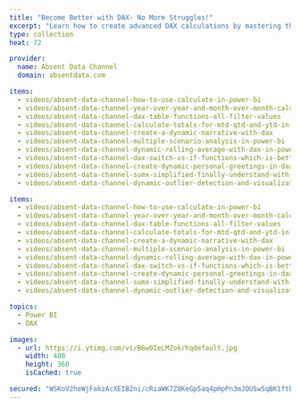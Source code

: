 ```yaml
---
title: "Become Better with DAX- No More Struggles!"
excerpt: "Learn how to create advanced DAX calculations by mastering the fundamentals."
type: collection
heat: 72

provider:
  name: Absent Data Channel
  domain: absentdata.com

items:
  - videos/absent-data-channel-how-to-use-calculate-in-power-bi
  - videos/absent-data-channel-year-over-year-and-month-over-month-calculations-in-power-bi
  - videos/absent-data-channel-dax-table-functions-all-filter-values
  - videos/absent-data-channel-calculate-totals-for-mtd-qtd-and-ytd-in-dax
  - videos/absent-data-channel-create-a-dynamic-narrative-with-dax
  - videos/absent-data-channel-multiple-scenario-analysis-in-power-bi
  - videos/absent-data-channel-dynamic-rolling-average-with-dax-in-power-bi
  - videos/absent-data-channel-dax-switch-vs-if-functions-which-is-better
  - videos/absent-data-channel-create-dynamic-personal-greetings-in-dax
  - videos/absent-data-channel-sumx-simplified-finally-understand-with-excel-power-bi
  - videos/absent-data-channel-dynamic-outlier-detection-and-visualization-with-dax-in-power-bi

items:
  - videos/absent-data-channel-how-to-use-calculate-in-power-bi
  - videos/absent-data-channel-year-over-year-and-month-over-month-calculations-in-power-bi
  - videos/absent-data-channel-dax-table-functions-all-filter-values
  - videos/absent-data-channel-calculate-totals-for-mtd-qtd-and-ytd-in-dax
  - videos/absent-data-channel-create-a-dynamic-narrative-with-dax
  - videos/absent-data-channel-multiple-scenario-analysis-in-power-bi
  - videos/absent-data-channel-dynamic-rolling-average-with-dax-in-power-bi
  - videos/absent-data-channel-dax-switch-vs-if-functions-which-is-better
  - videos/absent-data-channel-create-dynamic-personal-greetings-in-dax
  - videos/absent-data-channel-sumx-simplified-finally-understand-with-excel-power-bi
  - videos/absent-data-channel-dynamic-outlier-detection-and-visualization-with-dax-in-power-bi

topics:
  - Power BI
  - DAX

images:
  - url: https://i.ytimg.com/vi/B6w0IeLMZok/hqdefault.jpg
    width: 480
    height: 360
    isCached: true

secured: "WSKoV2heWjFakzAcXEIB2ni/cRiaWK7Z8KeGp5aq4pHpPn3mJOUSw5qBK1ftbcFKCo+0YYFhnBUpVe7VoVRiIn+xYnMNhF/39jV9wekcHEQ0+0TeXkrBTICTp5YTbSgKxfrnjd96imsuMR8cWYGTRqpGPOeScmwkfwm7HWGjA6r0zzfzbG1uaJSBTt4A//XZro+C9edQQ2F6xU1NRp70kIBFdw6iw/COJhHYNkt2Bb+dPIgKiWOit/WgWKJ7a3uG/p8OH7Hj2jGABtsUfeMgganR/BRm1ptFQ1VNLYpEJZXWk1RjZea9K3j3U4RV+G8/lMVvpIu7krDXtSYuJTRcNA==;iyy68EG/Uab1SjFeE98iew=="
---
```


